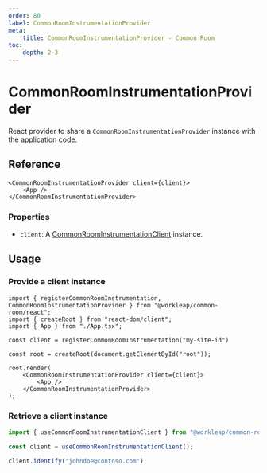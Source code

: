 ```yaml
---
order: 80
label: CommonRoomInstrumentationProvider
meta:
    title: CommonRoomInstrumentationProvider - Common Room
toc:
    depth: 2-3
---
```


# CommonRoomInstrumentationProvider

React provider to share a `CommonRoomInstrumentationProvider` instance with the application code.

## Reference

```tsx
<CommonRoomInstrumentationProvider client={client}>
    <App />
</CommonRoomInstrumentationProvider>
```

### Properties

- `client`: A [CommonRoomInstrumentationClient](./CommonRoomInstrumentationClient.md) instance.

## Usage

### Provide a client instance

```tsx !#10,12
import { registerCommonRoomInstrumentation, CommonRoomInstrumentationProvider } from "@workleap/common-room/react";
import { createRoot } from "react-dom/client";
import { App } from "./App.tsx";

const client = registerCommonRoomInstrumentation("my-site-id")

const root = createRoot(document.getElementById("root"));

root.render(
    <CommonRoomInstrumentationProvider client={client}>
        <App />
    </CommonRoomInstrumentationProvider>
);
```

### Retrieve a client instance

```ts !#3
import { useCommonRoomInstrumentationClient } from "@workleap/common-room/react";

const client = useCommonRoomInstrumentationClient();

client.identify("johndoe@contoso.com");
```

